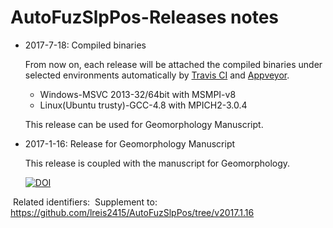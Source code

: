 # AutoFuzSlpPos-Releases notes

+ 2017-7-18: Compiled binaries

  From now on, each release will be attached the compiled binaries under selected environments automatically by [Travis CI](https://travis-ci.org/lreis2415/AutoFuzSlpPos) and [Appveyor](https://ci.appveyor.com/project/lreis-2415/autofuzslppos).

  + Windows-MSVC 2013-32/64bit with MSMPI-v8
  + Linux(Ubuntu trusty)-GCC-4.8 with MPICH2-3.0.4

  This release can be used for Geomorphology Manuscript.


+ 2017-1-16: Release for Geomorphology Manuscript

  This release is coupled with the manuscript for Geomorphology.

  [![DOI](https://zenodo.org/badge/DOI/10.5281/zenodo.831377.svg)](https://doi.org/10.5281/zenodo.831377)

​	Related identifiers:
​	Supplement to:
https://github.com/lreis2415/AutoFuzSlpPos/tree/v2017.1.16
